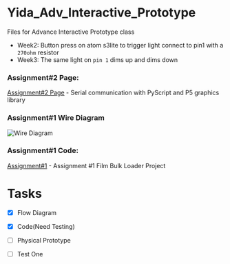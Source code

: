 # Yida_Adv_Interactive_Prototype
Files for Advance Interactive Prototype class
+ Week2: Button press on atom s3lite to trigger light connect to pin1 with a `270ohm` resistor
+ Week3: The same light on `pin 1` dims up and dims down


### Assignment#2 Page:
[Assignment#2 Page](Assignment%232) - Serial communication with PyScript and P5 graphics library  

### Assignment#1 Wire Diagram
![Wire Diagram](../main/img/Diagram.jpg)

### Assignment#1 Code:
[Assignment#1](Assignment%231/Assignment%231_Complete.py) - Assignment #1 Film Bulk Loader Project

# Tasks
- [x] Flow Diagram
- [x] Code(Need Testing)
- [ ] Physical Prototype
- [ ] Test One

